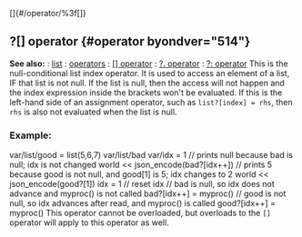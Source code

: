 []{#/operator/%3f[]}
  ## ?\[\] operator {#operator byondver="514"}
  **See also:**
  :   [list](ref/list)
  :   [operators](ref/operator)
  :   [\[\] operator](ref/operator/%5B%5D)
  :   [?. operator](ref/operator/%3f%2e)
  :   [?: operator](ref/operator/%3f:)
  This is the null-conditional list index operator. It is used to access
  an element of a list, IF that list is not null. If the list is null,
  then the access will not happen and the index expression inside the
  brackets won\'t be evaluated. If this is the left-hand side of an
  assignment operator, such as `list?[index] = rhs`, then `rhs` is also
  not evaluated when the list is null.
  ### Example:
  var/list/good = list(5,6,7) var/list/bad var/idx = 1 // prints null
  because bad is null; idx is not changed world \<\<
  json_encode(bad?\[idx++\]) // prints 5 because good is not null, and
  good\[1\] is 5; idx changes to 2 world \<\< json_encode(good?\[1\]) idx
  = 1 // reset idx // bad is null, so idx does not advance and myproc() is
  not called bad?\[idx++\] = myproc() // good is not null, so idx advances
  after read, and myproc() is called good?\[idx++\] = myproc()
  This operator cannot be overloaded, but overloads to the `[]` operator
  will apply to this operator as well.